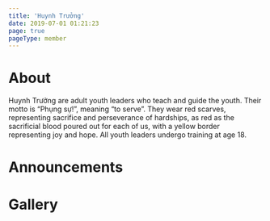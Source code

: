 ```yaml
---
title: 'Huynh Trưởng'
date: 2019-07-01 01:21:23
page: true
pageType: member
---
```


# About
Huynh Trưởng are adult youth leaders who teach and guide the youth.
Their motto is “Phụng sự!”, meaning “to serve”. They wear red scarves,
representing sacrifice and perseverance of hardships, as red as the
sacrificial blood poured out for each of us, with a yellow border
representing joy and hope. All youth leaders undergo training at age 18.

# Announcements

# Gallery
